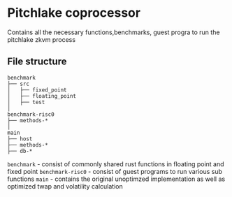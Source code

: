 # Pitchlake coprocessor
Contains all the necessary functions,benchmarks, guest progra to run the pitchlake zkvm process

## File structure
```
benchmark
├── src
│   ├── fixed_point
│   ├── floating_point
│   ├── test
│
benchmark-risc0
├── methods-*
│
main
├── host
├── methods-*
├── db-*
```

`benchmark` - consist of commonly shared rust functions in floating point and fixed point
`benchmark-risc0` - consist of guest programs to run various sub functions
`main` - contains the original unoptimzed implementation as well as optimized twap and volatility calculation
